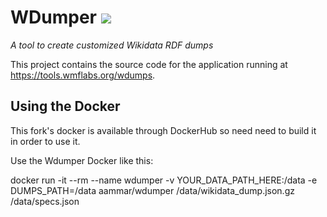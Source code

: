 # WDumper [![](https://github.com/bennofs/wdumper/workflows/Java%20CI/badge.svg?branch=master)](https://github.com/bennofs/wdumper/actions)
_A tool to create customized Wikidata RDF dumps_

This project contains the source code for the application running at https://tools.wmflabs.org/wdumps.

## Using the Docker

This fork's docker is available through DockerHub so need need to build it in order to use it.

Use the Wdumper Docker like this:

docker run -it --rm --name wdumper -v YOUR_DATA_PATH_HERE:/data -e DUMPS_PATH=/data  aammar/wdumper /data/wikidata_dump.json.gz /data/specs.json
